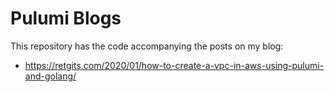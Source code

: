 # Pulumi Blogs

This repository has the code accompanying the posts on my blog:

* <https://retgits.com/2020/01/how-to-create-a-vpc-in-aws-using-pulumi-and-golang/>